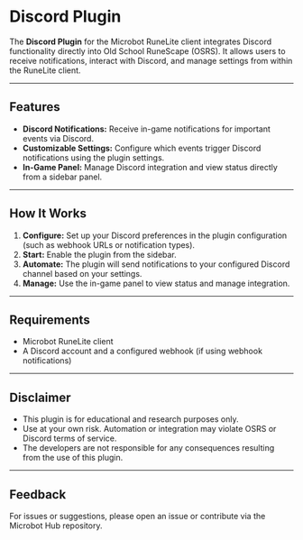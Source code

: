 ﻿# Discord Plugin

The **Discord Plugin** for the Microbot RuneLite client integrates Discord functionality directly into Old School RuneScape (OSRS). It allows users to receive notifications, interact with Discord, and manage settings from within the RuneLite client.

---

## Features

- **Discord Notifications:** Receive in-game notifications for important events via Discord.
- **Customizable Settings:** Configure which events trigger Discord notifications using the plugin settings.
- **In-Game Panel:** Manage Discord integration and view status directly from a sidebar panel.

---

## How It Works

1. **Configure:** Set up your Discord preferences in the plugin configuration (such as webhook URLs or notification types).
2. **Start:** Enable the plugin from the sidebar.
3. **Automate:** The plugin will send notifications to your configured Discord channel based on your settings.
4. **Manage:** Use the in-game panel to view status and manage integration.

---

## Requirements

- Microbot RuneLite client
- A Discord account and a configured webhook (if using webhook notifications)

---

## Disclaimer

- This plugin is for educational and research purposes only.
- Use at your own risk. Automation or integration may violate OSRS or Discord terms of service.
- The developers are not responsible for any consequences resulting from the use of this plugin.

---

## Feedback

For issues or suggestions, please open an issue or contribute via the Microbot Hub repository.
